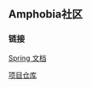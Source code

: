 ## Amphobia社区

### 链接
[Spring 文档](https://spring.io/guides/gs/serving-web-content/})

[项目仓库](https://github.com/mummys-s/Community/)

